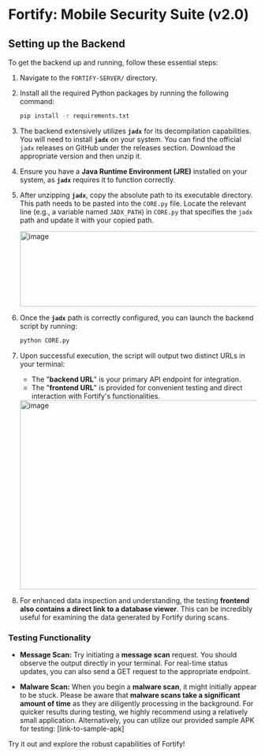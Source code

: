 # **Fortify: Mobile Security Suite (v2.0)**

## **Setting up the Backend**

To get the backend up and running, follow these essential steps:

1.  Navigate to the `FORTIFY-SERVER/` directory.

2.  Install all the required Python packages by running the following command:
    ```bash
    pip install -r requirements.txt
    ```

3.  The backend extensively utilizes **`jadx`** for its decompilation capabilities. You will need to install **`jadx`** on your system. You can find the official `jadx` releases on GitHub under the releases section. Download the appropriate version and then unzip it.

4.  Ensure you have a **Java Runtime Environment (JRE)** installed on your system, as **`jadx`** requires it to function correctly.

5.  After unzipping **`jadx`**, copy the absolute path to its executable directory. This path needs to be pasted into the `CORE.py` file. Locate the relevant line (e.g., a variable named `JADX_PATH`) in `CORE.py` that specifies the `jadx` path and update it with your copied path.

    <img width="791" height="153" alt="image" src="https://github.com/user-attachments/assets/24d4c409-b921-4192-804b-082417427d61" />

6.  Once the **`jadx`** path is correctly configured, you can launch the backend script by running:
    ```bash
    python CORE.py
    ```

7.  Upon successful execution, the script will output two distinct URLs in your terminal:
    *   The "**backend URL**" is your primary API endpoint for integration.
    *   The "**frontend URL**" is provided for convenient testing and direct interaction with Fortify's functionalities.

    <img width="645" height="384" alt="image" src="https://github.com/user-attachments/assets/39554f79-7df1-422b-93c7-befd89da893d" />

8.  For enhanced data inspection and understanding, the testing **frontend also contains a direct link to a database viewer**. This can be incredibly useful for examining the data generated by Fortify during scans.

### **Testing Functionality**

*   **Message Scan:** Try initiating a **message scan** request. You should observe the output directly in your terminal. For real-time status updates, you can also send a GET request to the appropriate endpoint.

*   **Malware Scan:** When you begin a **malware scan**, it might initially appear to be stuck. Please be aware that **malware scans take a significant amount of time** as they are diligently processing in the background. For quicker results during testing, we highly recommend using a relatively small application. Alternatively, you can utilize our provided sample APK for testing: [link-to-sample-apk]

Try it out and explore the robust capabilities of Fortify!
